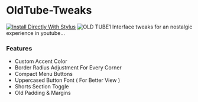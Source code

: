 # __OldTube-Tweaks__ 
[![Install Directly With Stylus](https://img.shields.io/badge/Install%20directly%20with-Stylus-238b8b.svg)](https://raw.githubusercontent.com/aKqir24/OldTube-Tweaks/master/OldTube_Tweaks.user.css)
![OLD TUBE1](https://github.com/user-attachments/assets/0899b0cf-368c-4b7b-91c1-0a8e58d530f1)
Interface tweaks for an nostalgic experience in youtube...

### Features
  - Custom Accent Color
  - Border Radius Adjustment For Every Corner
  - Compact Menu Buttons
  - Uppercased Button Font ( For Better View )
  - Shorts Section Toggle
  - Old Padding & Margins
